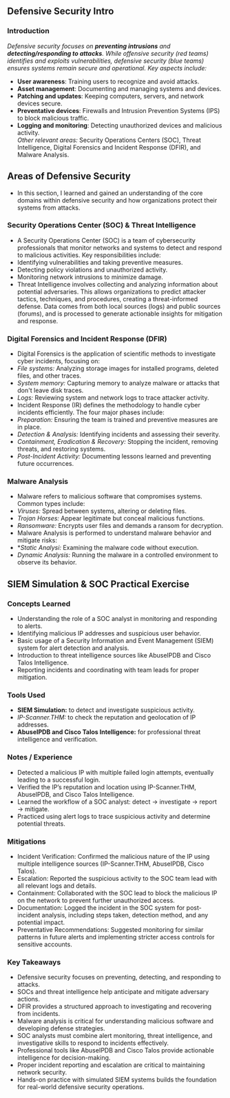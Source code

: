## Defensive Security Intro

### Introduction

*Defensive security focuses on **preventing intrusions** and **detecting/responding to attacks**. While offensive security (red teams) identifies and exploits vulnerabilities, defensive security (blue teams) ensures systems remain secure and operational.*
*Key aspects include:*
- **User awareness**: Training users to recognize and avoid attacks.  
- **Asset management**: Documenting and managing systems and devices.  
- **Patching and updates**: Keeping computers, servers, and network devices secure.  
- **Preventative devices**: Firewalls and Intrusion Prevention Systems (IPS) to block malicious traffic.  
- **Logging and monitoring**: Detecting unauthorized devices and malicious activity.  
*Other relevant areas:* Security Operations Centers (SOC), Threat Intelligence, Digital Forensics and Incident Response (DFIR), and Malware Analysis.


## Areas of Defensive Security

- In this section, I learned and gained an understanding of the core domains within defensive security and how organizations protect their systems from attacks.

### Security Operations Center (SOC) & Threat Intelligence
- A Security Operations Center (SOC) is a team of cybersecurity professionals that monitor networks and systems to detect and respond to malicious activities. Key responsibilities include:
- Identifying vulnerabilities and taking preventive measures.
- Detecting policy violations and unauthorized activity.
- Monitoring network intrusions to minimize damage.
- Threat Intelligence involves collecting and analyzing information about potential adversaries. This allows organizations to predict attacker tactics, techniques, and procedures, creating a threat-informed defense. Data comes from both local sources (logs) and public sources (forums), and is processed to generate actionable insights for mitigation and response.

### Digital Forensics and Incident Response (DFIR)
- Digital Forensics is the application of scientific methods to investigate cyber incidents, focusing on:
- *File systems:* Analyzing storage images for installed programs, deleted files, and other traces.
- *System memory:* Capturing memory to analyze malware or attacks that don't leave disk traces.
- *Logs:* Reviewing system and network logs to trace attacker activity.
- Incident Response (IR) defines the methodology to handle cyber incidents efficiently. The four major phases include:
- *Preparation:* Ensuring the team is trained and preventive measures are in place.
- *Detection & Analysis:* Identifying incidents and assessing their severity.
- *Containment, Eradication & Recovery:* Stopping the incident, removing threats, and restoring systems.
- *Post-Incident Activity:* Documenting lessons learned and preventing future occurrences.

### Malware Analysis
- Malware refers to malicious software that compromises systems. Common types include:
- *Viruses:* Spread between systems, altering or deleting files.
- *Trojan Horses:* Appear legitimate but conceal malicious functions.
- *Ransomware:* Encrypts user files and demands a ransom for decryption.
- Malware Analysis is performed to understand malware behavior and mitigate risks:
- **Static Analysi:* Examining the malware code without execution.
- *Dynamic Analysis:* Running the malware in a controlled environment to observe its behavior.



## SIEM Simulation & SOC Practical Exercise

### Concepts Learned
- Understanding the role of a SOC analyst in monitoring and responding to alerts.
- Identifying malicious IP addresses and suspicious user behavior.
- Basic usage of a Security Information and Event Management (SIEM) system for alert detection and analysis.
- Introduction to threat intelligence sources like AbuseIPDB and Cisco Talos Intelligence.
- Reporting incidents and coordinating with team leads for proper mitigation.

### Tools Used
- **SIEM Simulation:** to detect and investigate suspicious activity.
- *IP-Scanner.THM:* to check the reputation and geolocation of IP addresses.
- **AbuseIPDB and Cisco Talos Intelligence:** for professional threat intelligence and verification.

### Notes / Experience
- Detected a malicious IP with multiple failed login attempts, eventually leading to a successful login.
- Verified the IP’s reputation and location using IP-Scanner.THM, AbuseIPDB, and Cisco Talos Intelligence.
- Learned the workflow of a SOC analyst: detect → investigate → report → mitigate.
- Practiced using alert logs to trace suspicious activity and determine potential threats.

### Mitigations
- Incident Verification: Confirmed the malicious nature of the IP using multiple intelligence sources (IP-Scanner.THM, AbuseIPDB, Cisco Talos).
- Escalation: Reported the suspicious activity to the SOC team lead with all relevant logs and details.
- Containment: Collaborated with the SOC lead to block the malicious IP on the network to prevent further unauthorized access.
- Documentation: Logged the incident in the SOC system for post-incident analysis, including steps taken, detection method, and any potential impact.
- Preventative Recommendations: Suggested monitoring for similar patterns in future alerts and implementing stricter access controls for sensitive accounts.

### Key Takeaways
- Defensive security focuses on preventing, detecting, and responding to attacks.
- SOCs and threat intelligence help anticipate and mitigate adversary actions.
- DFIR provides a structured approach to investigating and recovering from incidents.
- Malware analysis is critical for understanding malicious software and developing defense strategies.
- SOC analysts must combine alert monitoring, threat intelligence, and investigative skills to respond to incidents effectively.
- Professional tools like AbuseIPDB and Cisco Talos provide actionable intelligence for decision-making.
- Proper incident reporting and escalation are critical to maintaining network security.
- Hands-on practice with simulated SIEM systems builds the foundation for real-world defensive security operations.
